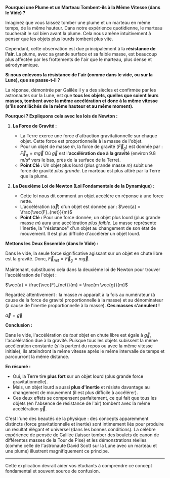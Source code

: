 
**Pourquoi une Plume et un Marteau Tombent-ils à la Même Vitesse (dans le Vide) ?**

Imaginez que vous laissez tomber une plume et un marteau en même temps, de la même hauteur. Dans notre expérience quotidienne, le marteau toucherait le sol bien avant la plume. Cela nous amène intuitivement à penser que les objets plus lourds tombent plus vite.

Cependant, cette observation est due principalement à la **résistance de l'air**. La plume, avec sa grande surface et sa faible masse, est beaucoup plus affectée par les frottements de l'air que le marteau, plus dense et aérodynamique.

**Si nous enlevons la résistance de l'air (comme dans le vide, ou sur la Lune), que se passe-t-il ?**

La réponse, démontrée par Galilée il y a des siècles et confirmée par les astronautes sur la Lune, est que **tous les objets, quelles que soient leurs masses, tombent avec la même accélération et donc à la même vitesse (s'ils sont lâchés de la même hauteur et au même moment).**

**Pourquoi ? Expliquons cela avec les lois de Newton :**

1.  **La Force de Gravité :**
    *   La Terre exerce une force d'attraction gravitationnelle sur chaque objet. Cette force est proportionnelle à la masse de l'objet.
    *   Pour un objet de masse $`m`$, la force de gravité ($`\vec{F}_g`$) est donnée par :
        $`\vec{F}_g = m \vec{g}`$
        Où $`\vec{g}`$ est l'**accélération due à la gravité** (environ 9.8 m/s² vers le bas, près de la surface de la Terre).
    *   **Point Clé :** Un objet plus lourd (plus grande masse $`m`$) subit une force de gravité *plus grande*. Le marteau est plus attiré par la Terre que la plume.

2.  **La Deuxième Loi de Newton (Loi Fondamentale de la Dynamique) :**
    *   Cette loi nous dit comment un objet accélère en réponse à une force nette.
    *   L'accélération ($`\vec{a}`$) d'un objet est donnée par :
        $`\vec{a} = \frac{\vec{F}_{net}}{m}`$
    *   **Point Clé :** Pour une force donnée, un objet plus lourd (plus grande masse $`m`$) aura une accélération *plus faible*. La masse représente l'inertie, la "résistance" d'un objet au changement de son état de mouvement. Il est plus difficile d'accélérer un objet lourd.

**Mettons les Deux Ensemble (dans le Vide) :**

Dans le vide, la seule force significative agissant sur un objet en chute libre est la gravité. Donc, $\vec{F}_{net} = \vec{F}_g = m \vec{g}$.

Maintenant, substituons cela dans la deuxième loi de Newton pour trouver l'accélération de l'objet :

$`\vec{a} = \frac{\vec{F}_{net}}{m} = \frac{m \vec{g}}{m}`$

Regardez attentivement : la masse $`m`$ apparaît à la fois au numérateur (à cause de la force de gravité proportionnelle à la masse) et au dénominateur (à cause de l'inertie proportionnelle à la masse). **Ces masses s'annulent !**

$`\vec{a} = \vec{g}`$

**Conclusion :**

Dans le vide, l'accélération de *tout* objet en chute libre est égale à $`\vec{g}`$, l'accélération due à la gravité. Puisque tous les objets subissent la même accélération constante (s'ils partent du repos ou avec la même vitesse initiale), ils atteindront la même vitesse après le même intervalle de temps et parcourront la même distance.

**En résumé :**

*   Oui, la Terre tire **plus fort** sur un objet lourd (plus grande force gravitationnelle).
*   Mais, un objet lourd a aussi **plus d'inertie** et résiste davantage au changement de mouvement (il est plus difficile à accélérer).
*   Ces deux effets se compensent parfaitement, ce qui fait que tous les objets (en l'absence de résistance de l'air) tombent avec la même accélération $`\vec{g}`$.

C'est l'une des beautés de la physique : des concepts apparemment distincts (force gravitationnelle et inertie) sont intimement liés pour produire un résultat élégant et universel (dans les bonnes conditions). La célèbre expérience de pensée de Galilée (laisser tomber des boulets de canon de différentes masses de la Tour de Pise) et les démonstrations réelles (comme celle de l'astronaute David Scott sur la Lune avec un marteau et une plume) illustrent magnifiquement ce principe.

---

Cette explication devrait aider vos étudiants à comprendre ce concept fondamental et souvent source de confusion.
